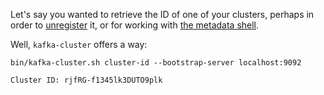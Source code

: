 Let's say you wanted to retrieve the ID of one of your clusters, perhaps in order to [unregister](https://docs.confluent.io/kafka/operations-tools/kafka-tools.html#kafka-cluster-sh) it, or for working with [the metadata shell](https://docs.confluent.io/kafka/operations-tools/kafka-tools.html#kafka-metadata-shell-sh).

Well, `kafka-cluster` offers a way:

```
bin/kafka-cluster.sh cluster-id --bootstrap-server localhost:9092

Cluster ID: rjfRG-f1345lk3DUTO9plk
```
